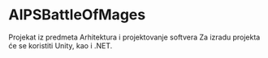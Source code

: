 # AIPSBattleOfMages
Projekat iz predmeta Arhitektura i projektovanje softvera
Za izradu projekta će se koristiti Unity, kao i .NET.
